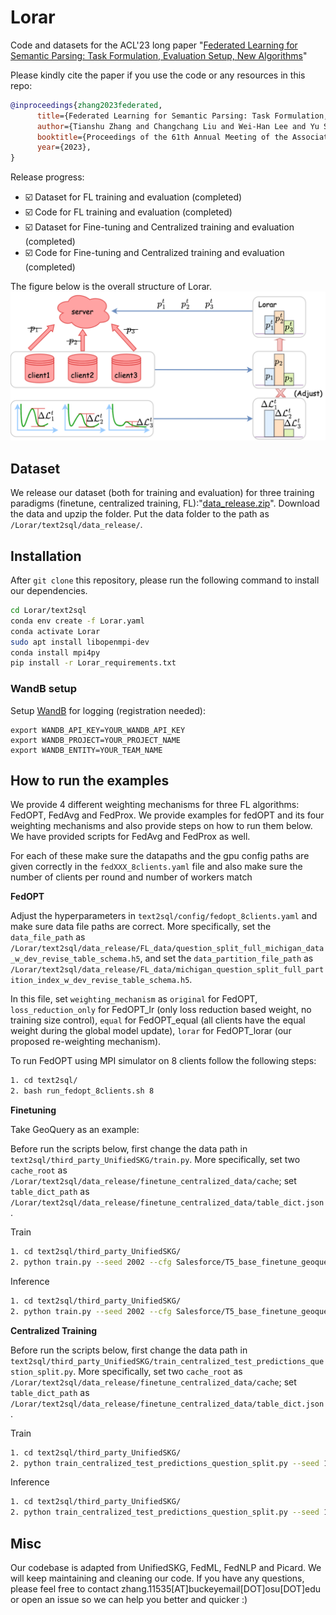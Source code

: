 # Lorar
Code and datasets for the ACL'23 long paper "[Federated Learning for Semantic Parsing: Task Formulation, Evaluation Setup, New Algorithms](https://arxiv.org/abs/2305.17221)"

Please kindly cite the paper if you use the code or any resources in this repo:

```bib
@inproceedings{zhang2023federated,
      title={Federated Learning for Semantic Parsing: Task Formulation, Evaluation Setup, New Algorithms}, 
      author={Tianshu Zhang and Changchang Liu and Wei-Han Lee and Yu Su and Huan Sun},
      booktitle={Proceedings of the 61th Annual Meeting of the Association for Computational Linguistics},
      year={2023},
}
```

Release progress:
- :ballot_box_with_check: Dataset for FL training and evaluation (completed)
- :ballot_box_with_check: Code for FL training and evaluation (completed)
- :ballot_box_with_check: Dataset for Fine-tuning and Centralized training and evaluation (completed)
- :ballot_box_with_check: Code for Fine-tuning and Centralized training and evaluation (completed)
<!-- - :white_large_square: Code for Fine-tuning and Centralized training (TODO) -->

The figure below is the overall structure of Lorar.
![avatar](Lorar.png)

## Dataset
We release our dataset (both for training and evaluation) for three training paradigms (finetune, centralized training, FL):"[data_release.zip](https://buckeyemailosu-my.sharepoint.com/:u:/r/personal/zhang_11535_buckeyemail_osu_edu/Documents/ACL23_FL4SemanticParsing/data_release.zip?csf=1&web=1&e=RYGvFF)".
Download the data and upzip the folder. Put the data folder to the path as `/Lorar/text2sql/data_release/`.


## Installation
After `git clone` this repository, please run the following command to install our dependencies.

```bash
cd Lorar/text2sql
conda env create -f Lorar.yaml
conda activate Lorar
sudo apt install libopenmpi-dev
conda install mpi4py
pip install -r Lorar_requirements.txt
```

### WandB setup

Setup [WandB](https://wandb.ai/) for logging (registration needed):
``````shell
export WANDB_API_KEY=YOUR_WANDB_API_KEY
export WANDB_PROJECT=YOUR_PROJECT_NAME
export WANDB_ENTITY=YOUR_TEAM_NAME
``````


## How to run the examples

We provide 4 different weighting mechanisms for three FL algorithms: FedOPT, FedAvg and FedProx. We provide examples for fedOPT and its four weighting mechanisms and also provide steps on how to run them below. We have provided scripts for FedAvg and FedProx as well.

For each of these make sure the datapaths and the gpu config paths are given correctly in the `fedXXX_8clients.yaml` file and also make sure the number of clients per round and number of workers match

**FedOPT**

<!-- Read `data/README.md` for more details of datasets available (TODO) -->

Adjust the hyperparameters in `text2sql/config/fedopt_8clients.yaml` and make sure data file paths are correct. More specifically, set the `data_file_path` as `/Lorar/text2sql/data_release/FL_data/question_split_full_michigan_data_w_dev_revise_table_schema.h5`, and set the `data_partition_file_path` as `/Lorar/text2sql/data_release/FL_data/michigan_question_split_full_partition_index_w_dev_revise_table_schema.h5`.

In this file, set `weighting_mechanism` as `original` for FedOPT, `loss_reduction_only` for FedOPT_lr (only loss reduction based weight, no training size control), `equal` for FedOPT_equal (all clients have the equal weight during the global model update), `lorar` for FedOPT_lorar (our proposed re-weighting mechanism).

To run FedOPT using MPI simulator on 8 clients follow the following steps:


```bash
1. cd text2sql/
2. bash run_fedopt_8clients.sh 8
```

**Finetuning**

Take GeoQuery as an example:

Before run the scripts below, first change the data path in `text2sql/third_party_UnifiedSKG/train.py`. More specifically, set two `cache_root` as `/Lorar/text2sql/data_release/finetune_centralized_data/cache`; set `table_dict_path` as `/Lorar/text2sql/data_release/finetune_centralized_data/table_dict.json`.

Train
```bash
1. cd text2sql/third_party_UnifiedSKG/
2. python train.py --seed 2002 --cfg Salesforce/T5_base_finetune_geoquery_with_cell_value.cfg --run_name T5_base_finetune_geoquery --logging_strategy steps --logging_first_step true --logging_steps 4 --evaluation_strategy steps --eval_steps 8 --metric_for_best_model eval_META_TUNING/geoquery_with_cell.cfg/exact_string_match --greater_is_better true --save_strategy steps --save_steps 8 --save_total_limit 2 --load_best_model_at_end --gradient_accumulation_steps 8 --num_train_epochs 100 --adafactor true --learning_rate 1e-4 --do_train --do_eval --do_predict --predict_with_generate --output_dir  ./output --overwrite_output_dir --per_device_train_batch_size 8 --per_device_eval_batch_size 128 --generation_num_beams 1 --generation_max_length 512 --input_max_length 1024 --ddp_find_unused_parameters false
```

Inference
```bash
1. cd text2sql/third_party_UnifiedSKG/
2. python train.py --seed 2002 --cfg Salesforce/T5_base_finetune_geoquery_with_cell_value.cfg --run_name T5_base_finetune_geoquery_inference --logging_strategy steps --logging_first_step true --logging_steps 4 --evaluation_strategy steps --eval_steps 8 --metric_for_best_model eval_META_TUNING/geoquery_with_cell.cfg/exact_string_match --greater_is_better true --save_strategy steps --save_steps 8 --save_total_limit 2 --load_best_model_at_end --gradient_accumulation_steps 8 --num_train_epochs 0.0001 --adafactor true --learning_rate 1e-4 --do_train false --do_eval false --do_predict --predict_with_generate --output_dir  ./output --overwrite_output_dir --per_device_train_batch_size 8 --per_device_eval_batch_size 128 --generation_num_beams 1 --generation_max_length 512 --input_max_length 1024 --ddp_find_unused_parameters false --load_weights_from /home/zhang.11535/Lorar/text2sql/output/third_party_UnifiedSKG/T5_base_finetune_geoquery
```

**Centralized Training**

Before run the scripts below, first change the data path in `text2sql/third_party_UnifiedSKG/train_centralized_test_predictions_question_split.py`. More specifically, set two `cache_root` as `/Lorar/text2sql/data_release/finetune_centralized_data/cache`; set `table_dict_path` as `/Lorar/text2sql/data_release/finetune_centralized_data/table_dict.json`.

Train
```bash
1. cd text2sql/third_party_UnifiedSKG/
2. python train_centralized_test_predictions_question_split.py --seed 1002 --cfg Salesforce/T5_base_finetune_centralized_with_cell_value_question_mix_eval.cfg --run_name T5_base_finetune_centralized --logging_strategy steps --logging_first_step true --logging_steps 4 --evaluation_strategy steps --eval_steps 400 --metric_for_best_model eval_META_TUNING/centralized_with_cell.cfg/exact_string_match --greater_is_better true --save_strategy steps --save_steps 400 --save_total_limit 2 --load_best_model_at_end --gradient_accumulation_steps 8 --num_train_epochs 200 --adafactor true --learning_rate 1e-4 --do_train --do_eval --do_predict --predict_with_generate --output_dir ./output --overwrite_output_dir --per_device_train_batch_size 8 --per_device_eval_batch_size 16 --generation_num_beams 1 --generation_max_length 512 --input_max_length 1024 --ddp_find_unused_parameters false
```

Inference
```bash
1. cd text2sql/third_party_UnifiedSKG/
2. python train_centralized_test_predictions_question_split.py --seed 1002 --cfg Salesforce/T5_base_finetune_centralized_with_cell_value_question_mix_eval.cfg --run_name T5_base_finetune_centralized_inference --logging_strategy steps --logging_first_step true --logging_steps 4 --evaluation_strategy steps --eval_steps 1 --metric_for_best_model eval_META_TUNING/centralized_with_cell.cfg/exact_string_match --greater_is_better true --save_strategy steps --save_steps 1 --save_total_limit 2 --load_best_model_at_end --gradient_accumulation_steps 8 --num_train_epochs 0.0002 --adafactor true --learning_rate 1e-4 --do_train false --do_eval false --do_predict --predict_with_generate --output_dir ./output --overwrite_output_dir --per_device_train_batch_size 16 --per_device_eval_batch_size 128 --generation_num_beams 1 --generation_max_length 512 --input_max_length 1024 --ddp_find_unused_parameters false --load_weights_from /home/zhang.11535/Lorar/text2sql/third_party_UnifiedSKG/output/T5_base_finetune_centralized
```

## Misc

Our codebase is adapted from UnifiedSKG, FedML, FedNLP and Picard. We will keep maintaining and cleaning our code. 
If you have any questions, please feel free to contact zhang.11535[AT]buckeyemail[DOT]osu[DOT]edu or open an issue so we can help you better and quicker :)
